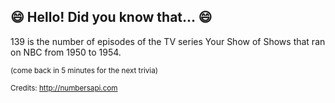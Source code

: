 ## 😄 Hello! Did you know that... 😄
139 is the number of episodes of the TV series Your Show of Shows that ran on NBC from 1950 to 1954.

<sup>(come back in 5 minutes for the next trivia)</sup>


<sup>Credits: http://numbersapi.com</sup>
